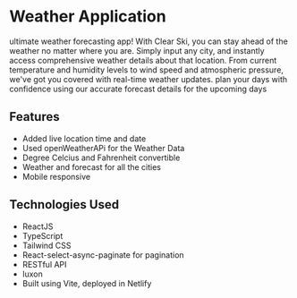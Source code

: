 # Weather Application

ultimate weather forecasting app! With Clear Ski, you can stay ahead of the weather no matter where you are. Simply input any city, and instantly access comprehensive weather details about that location. From current temperature and humidity levels to wind speed and atmospheric pressure, we've got you covered with real-time weather updates. plan your days with confidence using our accurate forecast details for the upcoming days


## Features

- Added live location time and date
- Used openWeatherAPi for the Weather Data
- Degree Celcius and Fahrenheit convertible
- Weather and forecast for all the cities
- Mobile responsive

## Technologies Used

- ReactJS
- TypeScript
- Tailwind CSS
- React-select-async-paginate for pagination
- RESTful API
- luxon
- Built using Vite, deployed in Netlify
